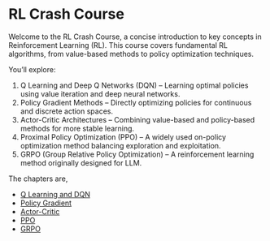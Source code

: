 # RL Crash Course

Welcome to the RL Crash Course, a concise introduction to key concepts in Reinforcement Learning (RL). This course covers fundamental RL algorithms, from value-based methods to policy optimization techniques.

You’ll explore:

1. Q Learning and Deep Q Networks (DQN) – Learning optimal policies using value iteration and deep neural networks.
2. Policy Gradient Methods – Directly optimizing policies for continuous and discrete action spaces.
3. Actor-Critic Architectures – Combining value-based and policy-based methods for more stable learning.
4. Proximal Policy Optimization (PPO) – A widely used on-policy optimization method balancing exploration and exploitation.
5. GRPO (Group Relative Policy Optimization) – A reinforcement learning method originally designed for LLM.

The chapters are,

- [Q Learning and DQN](01.md)
- [Policy Gradient](02.md)
- [Actor-Critic](03.md)
- [PPO](04.md)
- [GRPO](05.md)
